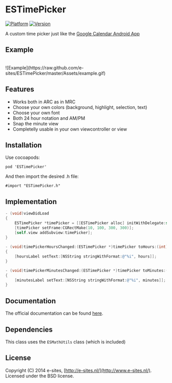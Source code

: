ESTimePicker
============
[![Platform](https://cocoapod-badges.herokuapp.com/p/ESTimePicker/badge.png)](http://cocoadocs.org/docsets/ESTimePicker)
[![Version](https://cocoapod-badges.herokuapp.com/v/ESTimePicker/badge.png)](http://cocoadocs.org/docsets/ESTimePicker)

A custom time picker just like the [Google Calendar Android App](https://www.google.nl/search?q=google+calendar+time+picker&espv=210&es_sm=91&source=lnms&tbm=isch&sa=X&ei=hXPeUsHwLuLCyQOP_YHICg&ved=0CAkQ_AUoAQ&biw=1756&bih=1047)

## Example
<br>
![Example](https://raw.github.com/e-sites/ESTimePicker/master/Assets/example.gif)


## Features

- Works both in ARC as in MRC
- Choose your own colors (background, highlight, selection, text)
- Choose your own font
- Both 24 hour notation and AM/PM
- Snap the minute view
- Completelly usable in your own viewcontroller or view

## Installation
Use cocoapods:

	pod 'ESTimePicker'
	
And then import the desired .h file:
	
	#import "ESTimePicker.h"

## Implementation
```objective-c
- (void)viewDidLoad
{
   	ESTimePicker *timePicker = [[ESTimePicker alloc] initWithDelegate:self]; // Delegate is optional
   	[timePicker setFrame:CGRectMake(10, 100, 300, 300)];
   	[self.view addSubview:timePicker];
}
	
- (void)timePickerHoursChanged:(ESTimePicker *)timePicker toHours:(int)hours
{
   	[hoursLabel setText:[NSString stringWithFormat:@"%i", hours]];
}

- (void)timePickerMinutesChanged:(ESTimePicker *)timePicker toMinutes:(int)minutes
{
   	[minutesLabel setText:[NSString stringWithFormat:@"%i", minutes]];
}
```

## Documentation
The official documentation can be found [here](http://cocoadocs.org/docsets/ESTimePicker/).

## Dependencies
This class uses the `ESMathUtils` class (which is included)


## License
Copyright (C) 2014 e-sites, [http://e-sites.nl/](http://www.e-sites.nl/). Licensed under the BSD license.
